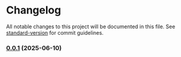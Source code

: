 # Changelog

All notable changes to this project will be documented in this file. See [standard-version](https://github.com/conventional-changelog/standard-version) for commit guidelines.

### [0.0.1](https://github.com/ali-master/rule-engine/compare/v0.0.2...v0.0.1) (2025-06-10)
